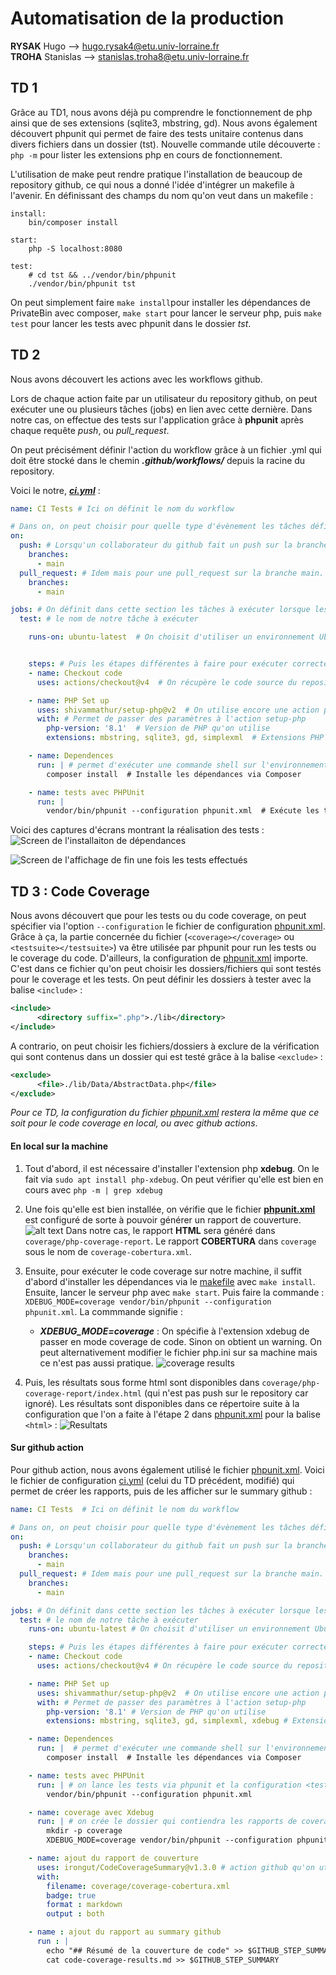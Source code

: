 # Automatisation de la production

**RYSAK** Hugo --> hugo.rysak4@etu.univ-lorraine.fr  
**TROHA** Stanislas --> stanislas.troha8@etu.univ-lorraine.fr


## TD 1
Grâce au TD1, nous avons déjà pu comprendre le fonctionnement de php ainsi que de ses extensions (sqlite3, mbstring, gd). Nous avons également découvert phpunit qui permet de faire des tests unitaire contenus dans divers fichiers dans un dossier (tst).
Nouvelle commande utile découverte : `php -m` pour lister les extensions php en cours de fonctionnement.

L'utilisation de make peut rendre pratique l'installation de beaucoup de repository github, ce qui nous a donné l'idée d'intégrer un makefile à l'avenir. En définissant des champs du nom qu'on veut dans un makefile : 
```
install:
	bin/composer install

start:
	php -S localhost:8080

test:
	# cd tst && ../vendor/bin/phpunit
	./vendor/bin/phpunit tst
```
On peut simplement faire `make install`pour installer les dépendances de PrivateBin avec composer, `make start` pour lancer le serveur php, puis `make test` pour lancer les tests avec phpunit dans le dossier *tst*.

## TD 2
Nous avons découvert les actions avec les workflows github. 

Lors de chaque action faite par un utilisateur du repository github, on peut exécuter une ou plusieurs tâches (jobs) en lien avec cette dernière. Dans notre cas, on effectue des tests sur l'application grâce à **phpunit** après chaque requête *push*, ou *pull_request*.

On peut précisément définir l'action du workflow grâce à un fichier .yml qui doit être stocké dans le chemin ***.github/workflows/*** depuis la racine du repository.

Voici le notre, ***[ci.yml](.github/workflows/ci.yml)*** :
```yml
name: CI Tests # Ici on définit le nom du workflow

# Dans on, on peut choisir pour quelle type d'évènement les tâches définies dans la section jobs ci-dessous vont être déclenchées
on:
  push: # Lorsqu'un collaborateur du github fait un push sur la branche main. On peut ajouter autant de branches qu'on veut sur lesquelles les évènements doivent déclencher l'exécutuion des tâches.
    branches:
      - main
  pull_request: # Idem mais pour une pull_request sur la branche main.
    branches:
      - main

jobs: # On définit dans cette section les tâches à exécuter lorsque les évènements ci-dessus ont été déclenchés.
  test: # le nom de notre tâche à exécuter

    runs-on: ubuntu-latest  # On choisit d'utiliser un environnement Ubuntu car cela a fonctionné sur notre machine sous Ubuntu 22.04.4 LTS


    steps: # Puis les étapes différentes à faire pour exécuter correctement notre tâche, consistant en des tests
    - name: Checkout code
      uses: actions/checkout@v4  # On récupère le code source du repository grâce à une action github qui est prédéfinie

    - name: PHP Set up
      uses: shivammathur/setup-php@v2  # On utilise encore une action prédéfinie pour configurer php
      with: # Permet de passer des paramètres à l'action setup-php
        php-version: '8.1'  # Version de PHP qu'on utilise
        extensions: mbstring, sqlite3, gd, simplexml  # Extensions PHP nécessaires

    - name: Dependences
      run: | # permet d'exécuter une commande shell sur l'environnement ubuntu déployé.
        composer install  # Installe les dépendances via Composer

    - name: tests avec PHPUnit
      run: |
        vendor/bin/phpunit --configuration phpunit.xml  # Exécute les tests unitaires avec PHPUnit
```

Voici des captures d'écrans montrant la réalisation des tests : 
![Screen de l'installaiton de dépendances](ressources/screen.png)

![Screen de l'affichage de fin une fois les tests effectués](ressources/screen_2.png)






## TD 3 : Code Coverage

Nous avons découvert que pour les tests ou du code coverage, on peut spécifier via l'option `--configuration` le fichier de configuration [phpunit.xml](phpunit.xml). Grâce à ça, la partie concernée du fichier (`<coverage></coverage>` ou `<testsuite></testsuite>`) va être utilisée par phpunit pour run les tests ou le coverage du code.
D'ailleurs, la configuration de [phpunit.xml](phpunit.xml) importe. C'est dans ce fichier qu'on peut choisir les dossiers/fichiers qui sont testés pour le coverage et les tests. On peut définir les dossiers à tester avec la balise `<include>` : 
```xml
<include>
      <directory suffix=".php">./lib</directory>
</include>
```
A contrario, on peut choisir les fichiers/dossiers à exclure de la vérification qui sont contenus dans un dossier qui est testé grâce à la balise `<exclude>` : 
```xml
<exclude>
      <file>./lib/Data/AbstractData.php</file>
</exclude>
```

*Pour ce TD, la configuration du fichier [phpunit.xml](phpunit.xml) restera la même que ce soit pour le code coverage en local, ou avec github actions*.

#### En local sur la machine

1) Tout d'abord, il est nécessaire d'installer l'extension php **xdebug**. On le fait via `sudo apt install php-xdebug`. On peut vérifier qu'elle est bien en cours avec `php -m | grep xdebug`
2) Une fois qu'elle est bien installée, on vérifie que le fichier **[phpunit.xml](phpunit.xml)** est configuré de sorte à pouvoir générer un rapport de couverture. 
![alt text](ressources/phpunit.png)
Dans notre cas, le rapport **HTML** sera généré dans `coverage/php-coverage-report`. Le rapport **COBERTURA** dans `coverage` sous le nom de `coverage-cobertura.xml`.
3) Ensuite, pour exécuter le code coverage sur notre machine, il suffit d'abord d'installer les dépendances via le [makefile](makefile) avec `make install`. Ensuite, lancer le serveur php avec `make start`. 
Puis faire la commande : ```XDEBUG_MODE=coverage vendor/bin/phpunit --configuration phpunit.xml```. La commmande signifie : 
    - ***XDEBUG_MODE=coverage*** : On spécifie à l'extension xdebug de passer en mode coverage de code. Sinon on obtient un warning. On peut alternativement modifier le fichier php.ini sur sa machine mais ce n'est pas aussi pratique.
![coverage results](ressources/coverage.png)

4) Puis, les résultats sous forme html sont disponibles dans `coverage/php-coverage-report/index.html` (qui n'est pas push sur le repository car ignoré). Les résultats sont disponibles dans ce répertoire suite à la configuration que l'on a faite à l'étape 2 dans [phpunit.xml](phpunit.xml) pour la balise `<html>` :
![Resultats](ressources/resultats.png)
  

#### Sur github action

Pour github action, nous avons également utilisé le fichier [phpunit.xml](phpunit.xml). Voici le fichier de configuration [ci.yml](.github/workflows/ci.yml) (celui du TD précédent, modifié) qui permet de créer les rapports, puis de les afficher sur le summary github : 
```yaml
name: CI Tests  # Ici on définit le nom du workflow

# Dans on, on peut choisir pour quelle type d'évènement les tâches définies dans la section jobs ci-dessous vont être déclenchées
on:
  push: # Lorsqu'un collaborateur du github fait un push sur la branche main. On peut ajouter autant de branches qu'on veut sur lesquelles les évènements doivent déclencher l'exécutuion des tâches.
    branches:
      - main
  pull_request: # Idem mais pour une pull_request sur la branche main.
    branches:
      - main

jobs: # On définit dans cette section les tâches à exécuter lorsque les évènements ci-dessus ont été déclenchés.
  test: # le nom de notre tâche à exécuter
    runs-on: ubuntu-latest # On choisit d'utiliser un environnement Ubuntu car cela a fonctionné sur notre machine sous Ubuntu 22.04.4 LTS

    steps: # Puis les étapes différentes à faire pour exécuter correctement notre tâche, consistant en des tests
    - name: Checkout code
      uses: actions/checkout@v4 # On récupère le code source du repository grâce à une action github qui est prédéfinie

    - name: PHP Set up
      uses: shivammathur/setup-php@v2  # On utilise encore une action prédéfinie pour configurer php
      with: # Permet de passer des paramètres à l'action setup-php
        php-version: '8.1' # Version de PHP qu'on utilise
        extensions: mbstring, sqlite3, gd, simplexml, xdebug # Extensions PHP nécessaires

    - name: Dependences
      run: |  # permet d'exécuter une commande shell sur l'environnement ubuntu déployé.
        composer install  # Installe les dépendances via Composer

    - name: tests avec PHPUnit
      run: | # on lance les tests via phpunit et la configuration <testsuite> de phpunit.xml
        vendor/bin/phpunit --configuration phpunit.xml

    - name: coverage avec Xdebug
      run: | # on crée le dossier qui contiendra les rapports de coverage puis on lance phpunit en mode coverage avec XDEBUG
        mkdir -p coverage
        XDEBUG_MODE=coverage vendor/bin/phpunit --configuration phpunit.xml

    - name: ajout du rapport de couverture 
      uses: irongut/CodeCoverageSummary@v1.3.0 # action github qu'on utilise 
      with:
        filename: coverage/coverage-cobertura.xml
        badge: true
        format : markdown
        output : both

    - name : ajout du rapport au summary github
      run : |
        echo "## Résumé de la couverture de code" >> $GITHUB_STEP_SUMMARY
        cat code-coverage-results.md >> $GITHUB_STEP_SUMMARY

```

